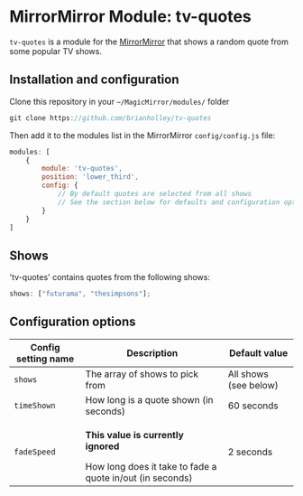 # MirrorMirror Module: tv-quotes

`tv-quotes` is a module for the [MirrorMirror](https://github.com/MichMich/MagicMirror) that shows a random quote from some popular TV shows.

## Installation and configuration
Clone this repository in your `~/MagicMirror/modules/` folder
````javascript
git clone https://github.com/brianholley/tv-quotes
````

Then add it to the modules list in the MirrorMirror `config/config.js` file:
````javascript
modules: [
    {
        module: 'tv-quotes',
        position: 'lower_third',
        config: {
            // By default quotes are selected from all shows
            // See the section below for defaults and configuration options 
        }
    }
]
````

## Shows

'tv-quotes' contains quotes from the following shows:

````javascript
shows: ["futurama", "thesimpsons"];
````

## Configuration options

<table>
	<thead>
		<tr>
			<th>Config setting name</th>
			<th>Description</th>
			<th>Default value</th>
		</tr>
	</thead>
	<tbody>
		<tr>
			<td><code>shows</code></td>
			<td>The array of shows to pick from</td>
			<td>All shows (see below)</td>
		</tr>
		<tr>
			<td><code>timeShown</code></td>
			<td>How long is a quote shown (in seconds)</td>
			<td>60 seconds</td>
		</tr>
		<tr>
			<td><code>fadeSpeed</code></td>
			<td><p><strong>This value is currently ignored</strong></p>How long does it take to fade a quote in/out (in seconds)</td>
			<td>2 seconds</td>
		</tr>
	</tbody>
</table>
